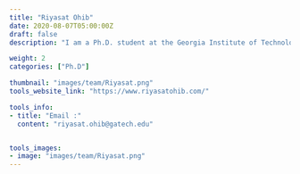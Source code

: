 ```yaml
---
title: "Riyasat Ohib"
date: 2020-08-07T05:00:00Z
draft: false
description: "I am a Ph.D. student at the Georgia Institute of Technology in the department of Electrical and Computer Engineering. I am primarily interested in Machine Learning and Deep Learning, focusing in the areas of sparsity in deep learning, efficient ML and optimization. Currently, I am working on developing novel methods of inducing sparsity in deep neural networks and studying the effects it has in the models. More recently, I have also started working in the areas of sparse reinforcement learning and multi-task learning."

weight: 2
categories: ["Ph.D"]

thumbnail: "images/team/Riyasat.png"
tools_website_link: "https://www.riyasatohib.com/"

tools_info:
- title: "Email :"
  content: "riyasat.ohib@gatech.edu"


tools_images:
- image: "images/team/Riyasat.png"
---
```

